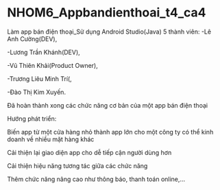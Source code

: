 # NHOM6_Appbandienthoai_t4_ca4
Làm app bán điện thoại_Sử dụng Android Studio(Java)
5 thành viên:
-Lê Anh Cường(DEV),

-Lương Trần Khánh(DEV),

-Vũ Thiên Khải(Product Owner),

-Trương Liêu Minh Trí(,

-Đào Thị Kim Xuyến.





Đã hoàn thành xong các chức năng cơ bản của một app bán điện thoại 

Hướng phát triển: 

Biến app từ một cửa hàng nhỏ thành app lớn cho một công ty có thể kinh doanh về nhiều mặt hàng khác

Cải thiện lại giao diện app cho dễ tiếp cận người dùng hơn

Cải thiện hiệu năng tương tác giữa các chức năng

Thêm chức năng nâng cao như thông báo, thanh toán online,...
